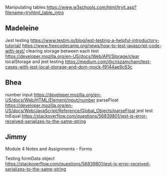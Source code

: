Manipulating tables
https://www.w3schools.com/html/tryit.asp?filename=tryhtml_table_intro


## Madeleine
Jest testing
https://www.testim.io/blog/jest-testing-a-helpful-introductory-tutorial/
https://www.freecodecamp.org/news/how-to-test-javascript-code-with-jest/
clearing storage between each test
https://developer.mozilla.org/en-US/docs/Web/API/Storage/clear
localStorage and jest testing
https://medium.com/@criszamcham/test-cases-with-jest-local-storage-and-dom-mock-f9144ae9c63c



## Bhea
number input
https://developer.mozilla.org/en-US/docs/Web/HTML/Element/input/number
parseFloat
https://developer.mozilla.org/en-US/docs/Web/JavaScript/Reference/Global_Objects/parseFloat
jest test toEqual
https://stackoverflow.com/questions/56839801/jest-js-error-received-serializes-to-the-same-string

## Jimmy
Module 4 Notes and Assignments - Forms

Testing formData object
https://stackoverflow.com/questions/56839801/jest-js-error-received-serializes-to-the-same-string

